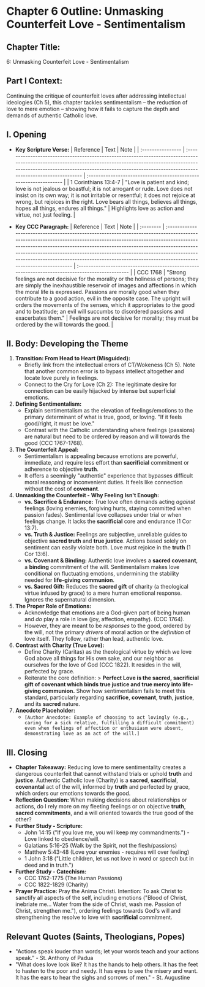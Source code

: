 # Chapter 6 Outline: Unmasking Counterfeit Love - Sentimentalism

## Chapter Title:
6: Unmasking Counterfeit Love - Sentimentalism

## Part I Context:
Continuing the critique of counterfeit loves after addressing intellectual ideologies (Ch 5), this chapter tackles sentimentalism – the reduction of love to mere emotion – showing how it fails to capture the depth and demands of authentic Catholic love.

## I. Opening

*   **Key Scripture Verse:**
    | Reference         | Text                                                                                                                                                                                                                                                           | Note                                                              |
    | :---------------- | :------------------------------------------------------------------------------------------------------------------------------------------------------------------------------------------------------------------------------------------------------------- | :---------------------------------------------------------------- |
    | 1 Corinthians 13:4-7 | "Love is patient and kind; love is not jealous or boastful; it is not arrogant or rude. Love does not insist on its own way; it is not irritable or resentful; it does not rejoice at wrong, but rejoices in the right. Love bears all things, believes all things, hopes all things, endures all things." | Highlights love as action and virtue, not just feeling. |

*   **Key CCC Paragraph:**
    | Reference | Text                                                                                                                                                                                                                                                                                                                                                                                                                   | Note                                                                                             |
    | :-------- | :--------------------------------------------------------------------------------------------------------------------------------------------------------------------------------------------------------------------------------------------------------------------------------------------------------------------------------------------------------------------------------------------------------------------- | :----------------------------------------------------------------------------------------------- |
    | CCC 1768  | "Strong feelings are not decisive for the morality or the holiness of persons; they are simply the inexhaustible reservoir of images and affections in which the moral life is expressed. Passions are morally good when they contribute to a good action, evil in the opposite case. The upright will orders the movements of the senses, which it appropriates to the good and to beatitude; an evil will succumbs to disordered passions and exacerbates them." | Feelings are not decisive for morality; they must be ordered by the will towards the good. |

## II. Body: Developing the Theme

1.  **Transition: From Head to Heart (Misguided):**
    *   Briefly link from the intellectual errors of CT/Wokeness (Ch 5). Note that another common error is to bypass intellect altogether and locate love purely in feelings.
    *   Connect to the Cry for Love (Ch 2): The legitimate desire for connection can be easily hijacked by intense but superficial emotions.
2.  **Defining Sentimentalism:**
    *   Explain sentimentalism as the elevation of feelings/emotions to the primary determinant of what is true, good, or loving. "If it feels good/right, it must be love."
    *   Contrast with the Catholic understanding where feelings (passions) are natural but need to be ordered by reason and will towards the good (CCC 1767-1768).
3.  **The Counterfeit Appeal:**
    *   Sentimentalism is appealing because emotions are powerful, immediate, and require less effort than **sacrificial** commitment or adherence to objective **truth**.
    *   It offers a seemingly "authentic" experience that bypasses difficult moral reasoning or inconvenient duties. It feels like connection without the cost of **covenant**.
4.  **Unmasking the Counterfeit - Why Feeling Isn't Enough:**
    *   **vs. Sacrifice & Endurance:** True love often demands acting *against* feelings (loving enemies, forgiving hurts, staying committed when passion fades). Sentimental love collapses under trial or when feelings change. It lacks the **sacrificial** core and endurance (1 Cor 13:7).
    *   **vs. Truth & Justice:** Feelings are subjective, unreliable guides to objective **sacred truth** and **true justice**. Actions based solely on sentiment can easily violate both. Love must rejoice in the **truth** (1 Cor 13:6).
    *   **vs. Covenant & Binding:** Authentic love involves a **sacred covenant**, a **binding** commitment of the will. Sentimentalism makes love conditional on fluctuating emotions, undermining the stability needed for **life-giving communion**.
    *   **vs. Sacred Gift:** Reduces the **sacred gift** of charity (a theological virtue infused by grace) to a mere human emotional response. Ignores the supernatural dimension.
5.  **The Proper Role of Emotions:**
    *   Acknowledge that emotions are a God-given part of being human and *do* play a role in love (joy, affection, empathy). (CCC 1764).
    *   However, they are meant to be *responses* to the good, ordered by the will, not the primary *drivers* of moral action or the *definition* of love itself. They follow, rather than lead, authentic love.
6.  **Contrast with Charity (True Love):**
    *   Define Charity (Caritas) as the theological virtue by which we love God above all things for His own sake, and our neighbor as ourselves for the love of God (CCC 1822). It resides in the will, perfected by grace.
    *   Reiterate the core definition: > **Perfect Love is the sacred, sacrificial gift of covenant which binds true justice and true mercy into life-giving communion.** Show how sentimentalism fails to meet this standard, particularly regarding **sacrifice**, **covenant**, **truth**, **justice**, and its **sacred** nature.
7.  **Anecdote Placeholder:**
    *   `[Author Anecdote: Example of choosing to act lovingly (e.g., caring for a sick relative, fulfilling a difficult commitment) even when feelings of affection or enthusiasm were absent, demonstrating love as an act of the will.]`

## III. Closing

*   **Chapter Takeaway:** Reducing love to mere sentimentality creates a dangerous counterfeit that cannot withstand trials or uphold **truth** and **justice**. Authentic Catholic love (Charity) is a **sacred**, **sacrificial**, **covenantal** act of the will, informed by **truth** and perfected by grace, which orders our emotions towards the good.
*   **Reflection Question:** When making decisions about relationships or actions, do I rely more on my fleeting feelings or on objective **truth**, **sacred commitments**, and a will oriented towards the true good of the other?
*   **Further Study - Scripture:**
    *   John 14:15 ("If you love me, you will keep my commandments.") - Love linked to obedience/will.
    *   Galatians 5:16-25 (Walk by the Spirit, not the flesh/passions)
    *   Matthew 5:43-48 (Love your enemies - requires will over feeling)
    *   1 John 3:18 ("Little children, let us not love in word or speech but in deed and in truth.")
*   **Further Study - Catechism:**
    *   CCC 1762-1775 (The Human Passions)
    *   CCC 1822-1829 (Charity)
*   **Prayer Practice:** Pray the Anima Christi. Intention: To ask Christ to sanctify all aspects of the self, including emotions ("Blood of Christ, inebriate me... Water from the side of Christ, wash me. Passion of Christ, strengthen me."), ordering feelings towards God's will and strengthening the resolve to love with **sacrificial** commitment.

## Relevant Quotes (Saints, Theologians, Popes)

*   "Actions speak louder than words; let your words teach and your actions speak.” - St. Anthony of Padua
*   "What does love look like? It has the hands to help others. It has the feet to hasten to the poor and needy. It has eyes to see the misery and want. It has the ears to hear the sighs and sorrows of men." - St. Augustine
